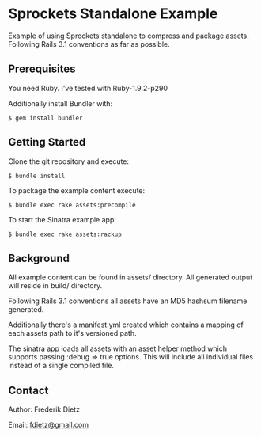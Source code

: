 Sprockets Standalone Example
============================

Example of using Sprockets standalone to compress and package assets. Following Rails 3.1 conventions as far as possible.

Prerequisites
-------------

You need Ruby. I've tested with Ruby-1.9.2-p290

Additionally install Bundler with:

    $ gem install bundler

Getting Started
---------------

Clone the git repository and execute:

    $ bundle install

To package the example content execute:

    $ bundle exec rake assets:precompile

To start the Sinatra example app:

    $ bundle exec rake assets:rackup

Background
----------

All example content can be found in assets/ directory. All generated output will reside in build/ directory.

Following Rails 3.1 conventions all assets have an MD5 hashsum filename generated.

Additionally there's a manifest.yml created which contains a mapping of each assets path to it's versioned path.

The sinatra app loads all assets with an asset helper method which supports passing :debug => true options. This will include all individual files instead of a single compiled file.

Contact
-------

Author: Frederik Dietz

Email: fdietz@gmail.com
